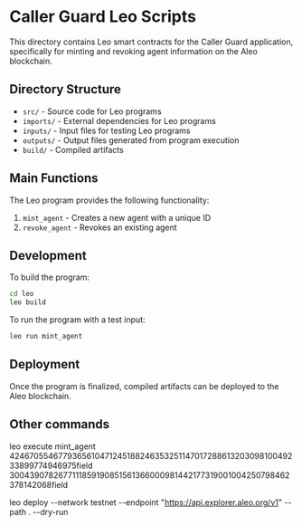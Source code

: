 # Caller Guard Leo Scripts

This directory contains Leo smart contracts for the Caller Guard application, specifically for minting and revoking agent information on the Aleo blockchain.

## Directory Structure

- `src/` - Source code for Leo programs
- `imports/` - External dependencies for Leo programs
- `inputs/` - Input files for testing Leo programs
- `outputs/` - Output files generated from program execution
- `build/` - Compiled artifacts

## Main Functions

The Leo program provides the following functionality:

1. `mint_agent` - Creates a new agent with a unique ID
2. `revoke_agent` - Revokes an existing agent

## Development

To build the program:

```bash
cd leo
leo build
```

To run the program with a test input:

```bash
leo run mint_agent
```

## Deployment

Once the program is finalized, compiled artifacts can be deployed to the Aleo blockchain.

## Other commands

leo execute mint_agent 424670554677936561047124518824635325114701728861320309810049233899774946975field 3004390782677111859190851561366000981442177319001004250798462378142068field

leo deploy --network testnet --endpoint "https://api.explorer.aleo.org/v1" --path . --dry-run
